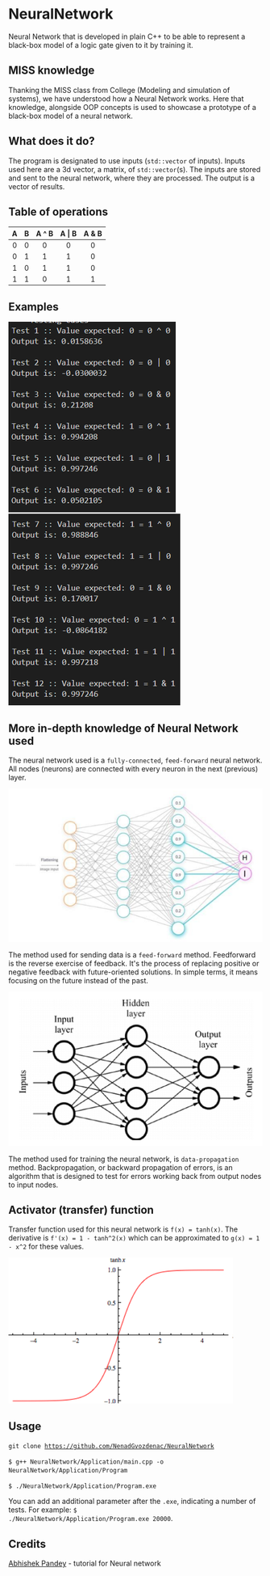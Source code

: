 # NeuralNetwork
Neural Network that is developed in plain C++ to be able to represent a black-box model of a logic gate given to it by training it.

## MISS knowledge
Thanking the MISS class from College (Modeling and simulation of systems), we have understood how a Neural Network works. Here that knowledge, alongside OOP concepts is used to showcase a prototype of a black-box model of a neural network.

## What does it do?
The program is designated to use inputs (`std::vector` of inputs). Inputs used here are a 3d vector, a matrix, of `std::vector`(s). The inputs are stored and sent to the neural network, where they are processed. The output is a vector of results.

## Table of operations
| A 	| B 	| A ^ B 	| A \| B 	| A & B 	|
|:---:	|:---:	|:---:	|:---:	|:---:	|
| 0 	| 0 	| 0 	| 0 	| 0 	|
| 0 	| 1 	| 1 	| 1 	| 0 	|
| 1 	| 0 	| 1 	| 1 	| 0 	|
| 1 	| 1 	| 0 	| 1 	| 1 	|

## Examples
![](GithubImages/Example1.png) ![](GithubImages/Example2.png)

## More in-depth knowledge of Neural Network used
The neural network used is a `fully-connected`, `feed-forward` neural network. All nodes (neurons) are connected with every neuron in the next (previous) layer.

![](GithubImages/Three.png)

The method used for sending data is a `feed-forward` method. Feedforward is the reverse exercise of feedback. It's the process of replacing positive or negative feedback with future-oriented solutions. In simple terms, it means focusing on the future instead of the past.

![](GithubImages/Four.png)

The method used for training the neural network, is `data-propagation` method.
Backpropagation, or backward propagation of errors, is an algorithm that is designed to test for errors working back from output nodes to input nodes.

## Activator (transfer) function
Transfer function used for this neural network is `f(x) = tanh(x)`. The derivative is `f'(x) = 1 - tanh^2(x)` which can be approximated to `g(x) = 1 - x^2` for these values.

![](GithubImages/Five.png)

## Usage
<code>git clone https://github.com/NenadGvozdenac/NeuralNetwork</code>

<code>$ g++ NeuralNetwork/Application/main.cpp -o NeuralNetwork/Application/Program</code>

<code>$ ./NeuralNetwork/Application/Program.exe</code>

You can add an additional parameter after the `.exe`, indicating a number of tests. For example: <code>$ ./NeuralNetwork/Application/Program.exe 20000</code>.

## Credits
[Abhishek Pandey](https://www.youtube.com/@abhishekpandey4427) - tutorial for Neural network